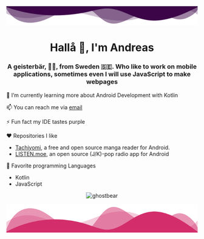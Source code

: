 <img src="./assets/top.svg" alt="ghostbear" />

<h1 align="center">Hallå 👋, I'm Andreas</h1>
<h3 align="center">A geisterbär, 👻🐻, from Sweden 🇸🇪. Who like to work on mobile applications, sometimes even I will use JavaScript to make webpages</h3>

🌱 I’m currently learning more about Android Development with Kotlin

📫 You can reach me via [email](mailto:mail@ghostbear.me)

⚡ Fun fact my IDE tastes purple

❤ Repositories I like
- [Tachiyomi](https://github.com/tachiyomiorg/tachiyomi), a free and open source manga reader for Android.
- [LISTEN.moe](https://github.com/LISTEN-moe/android-app), an open source (J/K)-pop radio app for Android

💾 Favorite programming Languages
- Kotlin
- JavaScript

<div>
	<p align="center">
		<img src="https://github-readme-stats.vercel.app/api?username=ghostbear&show_icons=true&locale=en&title_color=D32E6B&icon_color=D32E6B" alt="ghostbear" />
	</p>
</div>

<img style="height: 75px; width: 100%" src="./assets/bottom.svg" alt="ghostbear" />

<!--
**GHOSTBEAR/GHOSTBEAR** is a ✨ _special_ ✨ repository because its `README.md` (this file) appears on your GitHub profile.

Here are some ideas to get you started:

- 🔭 I’m currently working on ...
- 🌱 I’m currently learning ...
- 👯 I’m looking to collaborate on ...
- 🤔 I’m looking for help with ...
- 💬 Ask me about ...
- 📫 How to reach me: ...
- 😄 Pronouns: ...
- ⚡ Fun fact: ...
-->

